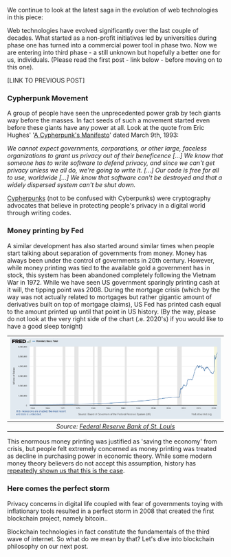 We continue to look at the latest saga in the evolution of web technologies in this piece: 

Web technologies have evolved significantly over the last couple of decades. What started as a non-profit initiatives led by universities during phase one has turned into a commercial power tool in phase two. Now we are entering into third phase - a still unknown but hopefully a better one for us, individuals. (Please read the first post - link below - before moving on to this one). 

[LINK TO PREVIOUS POST]

### Cypherpunk Movement
A group of people have seen the unprecedented power grab by tech giants way before the masses. In fact seeds of such a movement started even before these giants have any power at all. Look at the quote from Eric Hughes' '[A Cypherpunk's Manifesto](https://nakamotoinstitute.org/static/docs/cypherpunk-manifesto.txt)' dated March 9th, 1993: 

*We cannot expect governments, corporations, or other large, faceless organizations to grant us privacy out of their beneficence [...] We know that someone has to write software to defend privacy, and since we can't get privacy unless we all do, we're going to write it. [...] Our code is free for all to use, worldwide [...] We know that software can't be destroyed and that a widely dispersed system can't be shut down.*

[Cypherpunks](https://en.wikipedia.org/wiki/Cypherpunk) (not to be confused with Cyberpunks) were cryptography advocates that believe in protecting people's privacy in a digital world through writing codes. 

### Money printing by Fed

A similar development has also started around similar times when people start talking about separation of governments from money. Money has always been under the control of governments in 20th century. However, while money printing was tied to the available gold a government has in stock, this system has been abandoned completely following the Vietnam War in 1972. While we have seen US government sparingly printing cash at it will, the tipping point was 2008. During the mortgage crisis (which by the way was not  actually related to mortgages but rather gigantic amount of derivatives built on top of mortgage claims), US Fed has printed cash  equal to the amount printed up until that point in US history. (By the way, please do not look at the very right side of the chart (.e. 2020's) if you would like to have a good sleep tonight)

| ![fed_monetary_base](/assets/fredgraph_monetary_base_800.png)|
|:--:| 
| *Source: [Federal Reserve Bank of St. Louis](https://fred.stlouisfed.org/series/BOGMBASE)*|

This enormous money printing was justified as 'saving the economy' from crisis, but people felt extremely concerned as money printing was treated as decline in purchasing power in economic theory. While some modern money theory believers do not accept this assumption, history has [repeatedly shown us that this is the case](https://en.wikipedia.org/wiki/Hyperinflation#Money_supply). 

### Here comes the perfect storm

Privacy concerns in digital life coupled with fear of governments toying with inflationary tools resulted in a perfect storm in 2008 that created the first blockchain project, namely bitcoin.. 

Blockchain technologies in fact constitute the fundamentals of the third wave of internet. So what do we mean by that? Let's dive into blockchain philosophy on our next post. 


